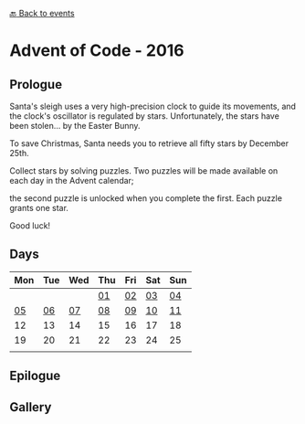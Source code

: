 [:back: Back to events](https://github.com/vladmocanualexandru/advent_of_code)

# Advent of Code - 2016

## Prologue

Santa's sleigh uses a very high-precision clock to guide its movements, and the clock's oscillator is regulated by stars. 
Unfortunately, the stars have been stolen... by the Easter Bunny. 

To save Christmas, Santa needs you to retrieve all fifty stars by December 25th.

Collect stars by solving puzzles. Two puzzles will be made available on each day in the Advent calendar; 

the second puzzle is unlocked when you complete the first. Each puzzle grants one star. 

Good luck!

## Days

| Mon | Tue | Wed | Thu | Fri | Sat | Sun |
| --- | --- | --- | --- | --- | --- | --- |
||||[01](./d01)|[02](./d02)|[03](./d03)|[04](./d04)|
|[05](./d05)|[06](./d06)|[07](./d07)|[08](./d08)|[09](./d09)|[10](./d10)|[11](./d11)|
|12|13|14|15|16|17|18|
|19|20|21|22|23|24|25|
||

## Epilogue

## Gallery